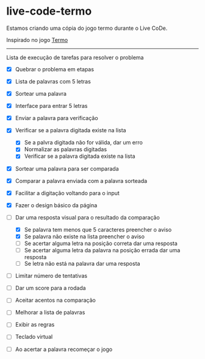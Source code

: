 # live-code-termo
Estamos criando uma cópia do jogo termo durante o Live CoDe.

Inspirado no jogo [Termo](https://term.ooo/)

---
Lista de execução de tarefas para resolver o problema

- [X] Quebrar o problema em etapas
- [X] Lista de palavras com 5 letras
- [x] Sortear uma palavra
- [X] Interface para entrar 5 letras
- [X] Enviar a palavra para verificação
- [X] Verificar se a palavra digitada existe na lista
    - [X] Se a palvra digitada não for válida, dar um erro
    - [X] Normalizar as palavras digitadas
    - [X] Verificar se a palavra digitada existe na lista

- [X] Sortear uma palavra para ser comparada

- [X] Comparar a palavra enviada com a palavra sorteada

- [X] Facilitar a digitação voltando para o input

- [X] Fazer o design básico da página

- [ ] Dar uma resposta visual para o resultado da comparação
    - [X] Se palavra tem menos que 5 caracteres preencher o aviso
    - [X] Se palavra não existe na lista preencher o aviso
    - [ ] Se acertar alguma letra na posição correta dar uma resposta
    - [ ] Se acertar alguma letra da palavra na posição errada dar uma resposta
    - [ ] Se letra não está na palavra dar uma resposta

- [ ] Limitar número de tentativas
- [ ] Dar um score para a rodada
- [ ] Aceitar acentos na comparação
- [ ] Melhorar a lista de palavras
- [ ] Exibir as regras
- [ ] Teclado virtual

- [ ] Ao acertar a palavra recomeçar o jogo